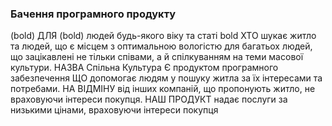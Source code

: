 ### Бачення програмного продукту

(bold) ДЛЯ (bold) людей будь-якого віку та статі bold ХТО шукає житло та людей, що є місцем з оптимальною вологістю для багатьох людей, що зацікавлені не тільки співами, а й спілкуванням на теми масової культури. НАЗВА Спільна Культура Є продуктом програмного забезпечення ЩО допомогає людям у пошуку житла за їх інтересами та потребами. НА ВІДМІНУ від інших компаній, що пропонують житло, не враховуючи інтереси покупця. НАШ ПРОДУКТ надає послуги за низькими цінами, враховуючи інтереси покупця
